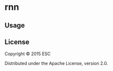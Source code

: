 # rnn



## Usage



## License

Copyright © 2015 ESC

Distributed under the Apache License, version 2.0.

